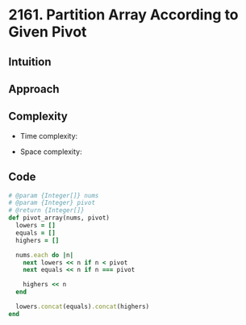 # 2161. Partition Array According to Given Pivot

## Intuition

## Approach
<!-- Describe your approach to solving the problem. -->

## Complexity

- Time complexity:
<!-- Add your time complexity here, e.g. $$O(n)$$ -->

- Space complexity:
<!-- Add your space complexity here, e.g. $$O(n)$$ -->

## Code

```ruby
# @param {Integer[]} nums
# @param {Integer} pivot
# @return {Integer[]}
def pivot_array(nums, pivot)
  lowers = []
  equals = []
  highers = []

  nums.each do |n|
    next lowers << n if n < pivot
    next equals << n if n === pivot

    highers << n
  end

  lowers.concat(equals).concat(highers)
end
```
